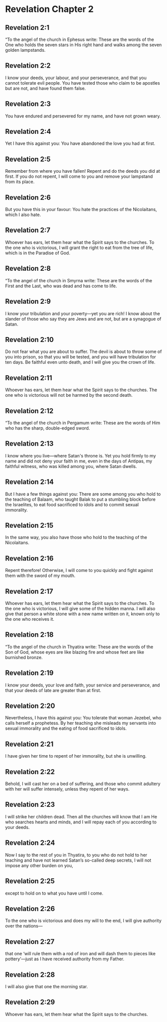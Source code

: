 # Revelation Chapter 2

## Revelation 2:1
“To the angel of the church in Ephesus write: These are the words of the One who holds the seven stars in His right hand and walks among the seven golden lampstands.

## Revelation 2:2
I know your deeds, your labour, and your perseverance, and that you cannot tolerate evil people. You have tested those who claim to be apostles but are not, and have found them false.

## Revelation 2:3
You have endured and persevered for my name, and have not grown weary.

## Revelation 2:4
Yet I have this against you: You have abandoned the love you had at first.

## Revelation 2:5
Remember from where you have fallen! Repent and do the deeds you did at first. If you do not repent, I will come to you and remove your lampstand from its place.

## Revelation 2:6
But you have this in your favour: You hate the practices of the Nicolaitans, which I also hate.

## Revelation 2:7
Whoever has ears, let them hear what the Spirit says to the churches. To the one who is victorious, I will grant the right to eat from the tree of life, which is in the Paradise of God.

## Revelation 2:8
“To the angel of the church in Smyrna write: These are the words of the First and the Last, who was dead and has come to life.

## Revelation 2:9
I know your tribulation and your poverty—yet you are rich! I know about the slander of those who say they are Jews and are not, but are a synagogue of Satan.

## Revelation 2:10
Do not fear what you are about to suffer. The devil is about to throw some of you into prison, so that you will be tested, and you will have tribulation for ten days. Be faithful even unto death, and I will give you the crown of life.

## Revelation 2:11
Whoever has ears, let them hear what the Spirit says to the churches. The one who is victorious will not be harmed by the second death.

## Revelation 2:12
“To the angel of the church in Pergamum write: These are the words of Him who has the sharp, double-edged sword.

## Revelation 2:13
I know where you live—where Satan's throne is. Yet you hold firmly to my name and did not deny your faith in me, even in the days of Antipas, my faithful witness, who was killed among you, where Satan dwells.

## Revelation 2:14
But I have a few things against you: There are some among you who hold to the teaching of Balaam, who taught Balak to put a stumbling block before the Israelites, to eat food sacrificed to idols and to commit sexual immorality.

## Revelation 2:15
In the same way, you also have those who hold to the teaching of the Nicolaitans.

## Revelation 2:16
Repent therefore! Otherwise, I will come to you quickly and fight against them with the sword of my mouth.

## Revelation 2:17
Whoever has ears, let them hear what the Spirit says to the churches. To the one who is victorious, I will give some of the hidden manna. I will also give that person a white stone with a new name written on it, known only to the one who receives it.

## Revelation 2:18
“To the angel of the church in Thyatira write: These are the words of the Son of God, whose eyes are like blazing fire and whose feet are like burnished bronze.

## Revelation 2:19
I know your deeds, your love and faith, your service and perseverance, and that your deeds of late are greater than at first.

## Revelation 2:20
Nevertheless, I have this against you: You tolerate that woman Jezebel, who calls herself a prophetess. By her teaching she misleads my servants into sexual immorality and the eating of food sacrificed to idols.

## Revelation 2:21
I have given her time to repent of her immorality, but she is unwilling.

## Revelation 2:22
Behold, I will cast her on a bed of suffering, and those who commit adultery with her will suffer intensely, unless they repent of her ways.

## Revelation 2:23
I will strike her children dead. Then all the churches will know that I am He who searches hearts and minds, and I will repay each of you according to your deeds.

## Revelation 2:24
Now I say to the rest of you in Thyatira, to you who do not hold to her teaching and have not learned Satan’s so-called deep secrets, I will not impose any other burden on you,

## Revelation 2:25
except to hold on to what you have until I come.

## Revelation 2:26
To the one who is victorious and does my will to the end, I will give authority over the nations—

## Revelation 2:27
that one ‘will rule them with a rod of iron and will dash them to pieces like pottery’—just as I have received authority from my Father.

## Revelation 2:28
I will also give that one the morning star.

## Revelation 2:29
Whoever has ears, let them hear what the Spirit says to the churches.
